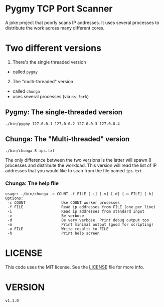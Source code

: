 # Pygmy TCP Port Scanner
A joke project that poorly scans IP addresses. It uses several processes to distribute the work across many different cores.

# Two different versions
1. There's the single threaded version
  - called `pygmy`
2. The "multi-threaded" version
  - called `chunga`
  - uses several processes (via `os.fork`)

## Pygmy: The single-threaded version
```
./bin/pygmy 127.0.0.1 127.0.0.2 127.0.0.3 127.0.0.4
```

## Chunga: The "Multi-threaded" version
```
./bin/chunga 8 ips.txt
```
The only difference between the two versions is the latter will spawn 8 processes and distribute the workload. This version will read the list of IP addresses that you would like to scan from the file named `ips.txt`.

### Chunga: The help file
```
usage: ./bin/chunga -c COUNT -f FILE [-i] [-v] [-d] [-o FILE] [-h]
Options:
 -c COUNT                Use COUNT worker processes
 -f FILE                 Read ip addresses from FILE (one per line)
 -i                      Read ip addresses from standard input
 -v                      Be verbose
 -d                      Be very verbose. Print debug output too
 -m                      Print minimal output (good for scripting)
 -o FILE                 Write results to FILE
 -h                      Print help screen
```

# LICENSE
This code uses the MIT license. 
See the [LICENSE](LICENSE) file for more info.

# VERSION
`v1.1.0`
